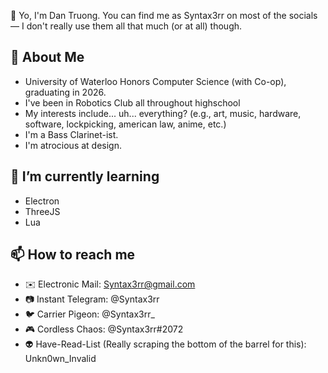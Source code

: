 👋 Yo, I'm Dan Truong. You can find me as Syntax3rr on most of the socials — I don't really use them all that much (or at all) though.

## 📖 About Me
- University of Waterloo Honors Computer Science (with Co-op), graduating in 2026.
- I've been in Robotics Club all throughout highschool
- My interests include... uh... everything? (e.g., art, music, hardware, software, lockpicking, american law, anime, etc.)
- I'm a Bass Clarinet-ist.
- I'm atrocious at design.

<!-- ## 🔭 I’m currently working on
- A websocket based
- -->

## 🌱 I’m currently learning
- Electron
- ThreeJS
- Lua

## 📫 How to reach me
- ✉️ Electronic Mail: Syntax3rr@gmail.com
- 📷 Instant Telegram: @Syntax3rr
- 🐦 Carrier Pigeon: @Syntax3rr_
- 🎮 Cordless Chaos: @Syntax3rr#2072
- 👽 Have-Read-List (Really scraping the bottom of the barrel for this): Unkn0wn_Invalid

<!--
## ⚡ Fun fact
- -->
